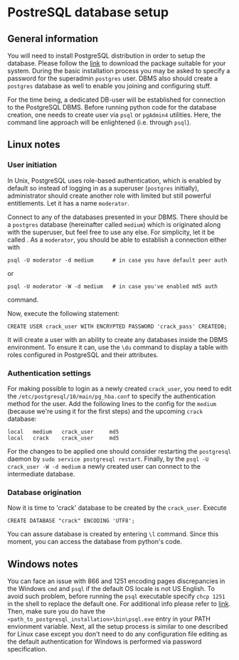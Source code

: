 # PostreSQL database setup

## General information

You will need to install PostgreSQL distribution in order to setup the database. Please follow the
[link](https://www.postgresql.org/download/) to download the package suitable for your system. During
the basic installation process you may be asked to specify a password for the superadmin `postgres`
user. DBMS also should create a `postgres` database as well to enable you joining and configuring stuff.

For the time being, a dedicated DB-user will be established for connection to the PostgreSQL DBMS.
Before running python code for the database creation, one needs to create user via `psql` or
`pgAdmin4` utilities. Here, the command line approach will be enlightened (i.e. through `psql`).

## Linux notes

### User initiation

In Unix, PostgreSQL uses role-based authentication, which is enabled by default so instead of
logging in as a superuser (`postgres` initially), administrator should create another role with
limited but still powerful entitlements. Let it has a name `moderator`.

Connect to any of the databases presented in your DBMS. There should be a `postgres` database
(hereinafter called `medium`) which is originated along with the superuser, but feel free to use any
else. For simplicity, let it be called . As a `moderator`, you should be able to establish a
connection either with

```shell
psql -U moderator -d medium      # in case you have default peer auth
```

or

```shell
psql -U moderator -W -d medium   # in case you've enabled md5 auth
```

command.

Now, execute the following statement:

```shell
CREATE USER crack_user WITH ENCRYPTED PASSWORD 'crack_pass' CREATEDB;
```

It will create a user with an ability to create any databases inside the DBMS environment. To ensure
it can, use the `\du` command to display a table with roles configured in PostgreSQL and their
attributes.

### Authentication settings

For making possible to login as a newly created `crack_user`, you need to edit the
`/etc/postgresql/10/main/pg_hba.conf` to specify the authentication method for the user. Add the
following lines to the config for the `medium` (because we're using it for the first steps) and
the upcoming `crack` database:

```shell
local   medium   crack_user     md5
local   crack    crack_user     md5
```

For the changes to be applied one should consider restarting the `postgresql` daemon by
`sudo service postgresql restart`. Finally, by the `psql -U crack_user -W -d medium` a newly created
user can connect to the intermediate database.

### Database origination

Now it is time to 'crack' database to be created by the `crack_user`. Execute

```shell
CREATE DATABASE "crack" ENCODING 'UTF8';
```

You can assure database is created by entering `\l` command. Since this moment, you can access
the database from python's code.

## Windows notes

You can face an issue with 866 and 1251 encoding pages discrepancies in the Windows `cmd` and `psql`
if the default OS locale is not US English. To avoid such problem, before running the `psql` executable
specify `chcp 1251` in the shell to replace the default one. For additional info please refer to
[link](https://iu5bmstu.ru/index.php/PostgreSQL_-_%D0%9A%D0%B8%D1%80%D0%B8%D0%BB%D0%BB%D0%B8%D1%86%D0%B0_%D0%B2_psql_%D0%BF%D0%BE%D0%B4_Windows).
Then, make sure you do have the `<path_to_postgresql_installation>\bin\psql.exe` entry in your
PATH envionment variable. Next, all the setup process is similar to one described for Linux case
except you don't need to do any configuration file editing as the default authentication for
Windows is performed via password specification.
